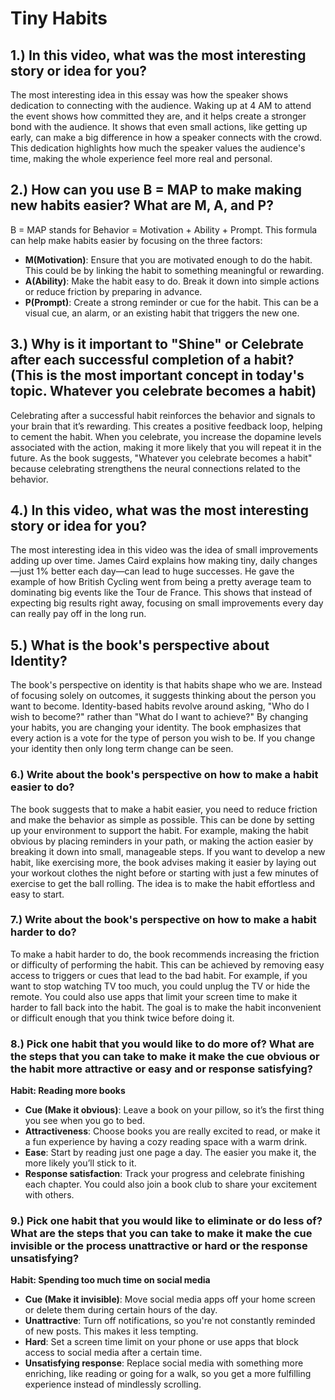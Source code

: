 # Tiny Habits

## 1.) In this video, what was the most interesting story or idea for you?

The most interesting idea in this essay was how the speaker shows dedication to connecting with the audience. Waking up at 4 AM to attend the event shows how committed they are, and it helps create a stronger bond with the audience. It shows that even small actions, like getting up early, can make a big difference in how a speaker connects with the crowd. This dedication highlights how much the speaker values the audience's time, making the whole experience feel more real and personal.

## 2.) How can you use B = MAP to make making new habits easier? What are M, A, and P?

B = MAP stands for Behavior = Motivation + Ability + Prompt. This formula can help make habits easier by focusing on the three factors:

- **M(Motivation)**: Ensure that you are motivated enough to do the habit. This could be by linking the habit to something meaningful or rewarding.
- **A(Ability)**: Make the habit easy to do. Break it down into simple actions or reduce friction by preparing in advance.
- **P(Prompt)**: Create a strong reminder or cue for the habit. This can be a visual cue, an alarm, or an existing habit that triggers the new one.

## 3.) Why is it important to "Shine" or Celebrate after each successful completion of a habit? (This is the most important concept in today's topic. Whatever you celebrate becomes a habit)

Celebrating after a successful habit reinforces the behavior and signals to your brain that it’s rewarding. This creates a positive feedback loop, helping to cement the habit. When you celebrate, you increase the dopamine levels associated with the action, making it more likely that you will repeat it in the future. As the book suggests, "Whatever you celebrate becomes a habit" because celebrating strengthens the neural connections related to the behavior.

## 4.) In this video, what was the most interesting story or idea for you?

The most interesting idea in this video was the idea of small improvements adding up over time. James Caird explains how making tiny, daily changes—just 1% better each day—can lead to huge successes. He gave the example of how British Cycling went from being a pretty average team to dominating big events like the Tour de France. This shows that instead of expecting big results right away, focusing on small improvements every day can really pay off in the long run.

## 5.) What is the book's perspective about Identity?

The book's perspective on identity is that habits shape who we are. Instead of focusing solely on outcomes, it suggests thinking about the person you want to become. Identity-based habits revolve around asking, "Who do I wish to become?" rather than "What do I want to achieve?" By changing your habits, you are changing your identity. The book emphasizes that every action is a vote for the type of person you wish to be. If you change your identity then only long term change can be seen.

### 6.) Write about the book's perspective on how to make a habit easier to do?

The book suggests that to make a habit easier, you need to reduce friction and make the behavior as simple as possible. This can be done by setting up your environment to support the habit. For example, making the habit obvious by placing reminders in your path, or making the action easier by breaking it down into small, manageable steps. If you want to develop a new habit, like exercising more, the book advises making it easier by laying out your workout clothes the night before or starting with just a few minutes of exercise to get the ball rolling. The idea is to make the habit effortless and easy to start.

### 7.) Write about the book's perspective on how to make a habit harder to do?

To make a habit harder to do, the book recommends increasing the friction or difficulty of performing the habit. This can be achieved by removing easy access to triggers or cues that lead to the bad habit. For example, if you want to stop watching TV too much, you could unplug the TV or hide the remote. You could also use apps that limit your screen time to make it harder to fall back into the habit. The goal is to make the habit inconvenient or difficult enough that you think twice before doing it.

### 8.) Pick one habit that you would like to do more of? What are the steps that you can take to make it make the cue obvious or the habit more attractive or easy and or response satisfying?

**Habit: Reading more books**

- **Cue (Make it obvious)**: Leave a book on your pillow, so it’s the first thing you see when you go to bed.
- **Attractiveness**: Choose books you are really excited to read, or make it a fun experience by having a cozy reading space with a warm drink.
- **Ease**: Start by reading just one page a day. The easier you make it, the more likely you’ll stick to it.
- **Response satisfaction**: Track your progress and celebrate finishing each chapter. You could also join a book club to share your excitement with others.

### 9.) Pick one habit that you would like to eliminate or do less of? What are the steps that you can take to make it make the cue invisible or the process unattractive or hard or the response unsatisfying?

**Habit: Spending too much time on social media**

- **Cue (Make it invisible)**: Move social media apps off your home screen or delete them during certain hours of the day.
- **Unattractive**: Turn off notifications, so you're not constantly reminded of new posts. This makes it less tempting.
- **Hard**: Set a screen time limit on your phone or use apps that block access to social media after a certain time.
- **Unsatisfying response**: Replace social media with something more enriching, like reading or going for a walk, so you get a more fulfilling experience instead of mindlessly scrolling.